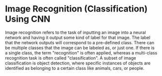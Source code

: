 # Image Recognition (Classification) Using CNN
Image recognition refers to the task of inputting an image into a neural network and
having it output some kind of label for that image. The label that the network outputs
will correspond to a pre-defined class. There can be multiple classes that the image can
be labeled as, or just one. If there is a single class, the term "recognition" is often
applied, whereas a multi-class recognition task is often called "classification".
A subset of image classification is object detection, where specific instances of objects are
identified as belonging to a certain class like animals, cars, or people.
